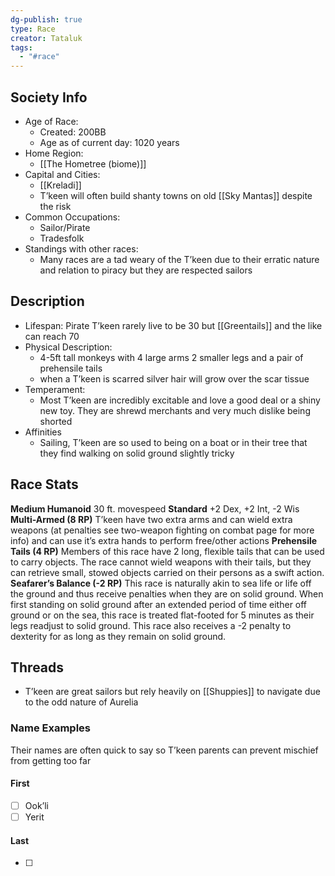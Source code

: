 ```yaml
---
dg-publish: true
type: Race
creator: Tataluk
tags:
  - "#race"
---
```

## Society Info
- Age of Race:
	- Created: 200BB
	- Age as of current day: 1020 years
- Home Region:
	- [[The Hometree (biome)]]
- Capital and Cities:
	- [[Kreladi]]
	- T’keen will often build shanty towns on old [[Sky Mantas]] despite the risk
- Common Occupations:
	- Sailor/Pirate
	- Tradesfolk
- Standings with other races:
	-  Many races are a tad weary of the T’keen due to their erratic nature and relation to piracy but they are respected sailors
## Description 
- Lifespan: Pirate T’keen rarely live to be 30 but [[Greentails]] and the like can reach 70
- Physical Description:
	- 4-5ft tall monkeys with  4 large arms 2 smaller legs and a pair of prehensile tails
	- when a T’keen is scarred silver hair will grow over the scar tissue
- Temperament:
	- Most T’keen are incredibly excitable and love a good deal or a shiny new toy. They are shrewd merchants and very much dislike being shorted
- Affinities
	- Sailing, T’keen are so used to being on a boat or in their tree that they find walking on solid ground slightly tricky
## Race Stats
**Medium Humanoid**
30 ft. movespeed
**Standard**
+2 Dex, +2 Int, -2 Wis 
**Multi-Armed (8 RP)**
T’keen have two extra arms and can wield extra weapons (at penalties see two-weapon fighting on combat page for more info) and can use it’s extra hands to perform free/other actions
**Prehensile Tails (4 RP)**
Members of this race have 2 long, flexible tails that can be used to carry objects. The race cannot wield weapons with their tails, but they can retrieve small, stowed objects carried on their persons as a swift action.
**Seafarer’s Balance (-2 RP)**
This race is naturally akin to sea life or life off the ground and thus receive penalties when they are on solid ground. When first standing on solid ground after an extended period of time either off ground or on the sea, this race is treated flat-footed for 5 minutes as their legs readjust to solid ground. This race also receives a -2 penalty to dexterity for as long as they remain on solid ground.
## Threads
- T’keen are great sailors but rely heavily on [[Shuppies]] to navigate due to the odd nature of Aurelia
### Name Examples
Their names are often quick to say so T’keen parents can prevent mischief from getting too far
#### First
- [ ] Ook’li
- [ ] Yerit
#### Last
- [ ] 